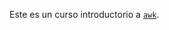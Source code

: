 Este es un curso introductorio a
[`awk`](http://www.gnu.org/software/gawk/ "Un minilenguaje para analizar textos.").

